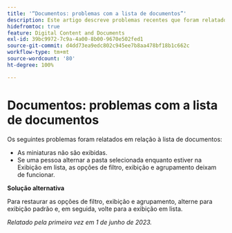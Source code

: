 ```yaml
---
title: '“Documentos: problemas com a lista de documentos”'
description: Este artigo descreve problemas recentes que foram relatados em relação à lista de documentos.
hidefromtoc: true
feature: Digital Content and Documents
exl-id: 39bc9972-7c9a-4a00-8b00-9670e502fed1
source-git-commit: d4dd73ea9edc802c945ee7b8aa478bf18b1c662c
workflow-type: tm+mt
source-wordcount: '80'
ht-degree: 100%

---
```


# Documentos: problemas com a lista de documentos

<!--This article is on the WF and WFP TOCs. Valid issue, won't fix (Won't fix tab).-->

Os seguintes problemas foram relatados em relação à lista de documentos:

* As miniaturas não são exibidas.
* Se uma pessoa alternar a pasta selecionada enquanto estiver na Exibição em lista, as opções de filtro, exibição e agrupamento deixam de funcionar.

**Solução alternativa**

Para restaurar as opções de filtro, exibição e agrupamento, alterne para exibição padrão e, em seguida, volte para a exibição em lista.

_Relatado pela primeira vez em 1 de junho de 2023._
